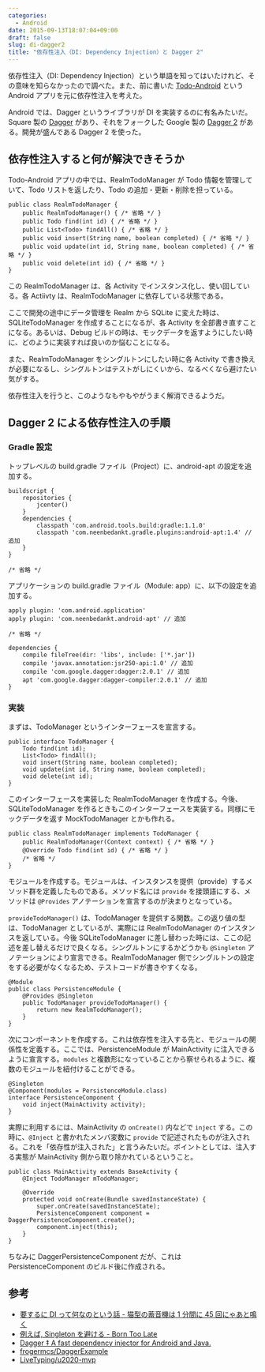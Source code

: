 ```yaml
---
categories:
  - Android
date: 2015-09-13T18:07:04+09:00
draft: false
slug: di-dagger2
title: "依存性注入（DI: Dependency Injection）と Dagger 2"
---
```


依存性注入（DI: Dependency Injection）という単語を知ってはいたけれど、その意味を知らなかったので調べた。また、前に書いた [Todo-Android](https://github.com/rakuishi/Todo-Android) という Android アプリを元に依存性注入を考えた。

Android では、Dagger というライブラリが DI を実装するのに有名みたいだ。Square 製の [Dagger](https://github.com/square/dagger) があり、それをフォークした  Google 製の [Dagger 2](https://github.com/google/dagger) がある。開発が盛んである Dagger 2 を使った。

## 依存性注入すると何が解決できそうか

Todo-Android アプリの中では、RealmTodoManager が Todo 情報を管理していて、Todo リストを返したり、Todo の追加・更新・削除を担っている。

    public class RealmTodoManager {
        public RealmTodoManager() { /* 省略 */ }
        public Todo find(int id) { /* 省略 */ }
        public List<Todo> findAll() { /* 省略 */ }
        public void insert(String name, boolean completed) { /* 省略 */ }
        public void update(int id, String name, boolean completed) { /* 省略 */ }
        public void delete(int id) { /* 省略 */ }
    }

この RealmTodoManager は、各 Activity でインスタンス化し、使い回している。各 Actiivty は、RealmTodoManager に依存している状態である。

ここで開発の途中にデータ管理を Realm から SQLite に変えた時は、SQLiteTodoManager を作成することになるが、各 Activity を全部書き直すことになる。あるいは、Debug ビルドの時は、モックデータを返すようにしたい時に、どのように実装すれば良いのか悩むことになる。

また、RealmTodoManager をシングルトンにしたい時に各 Activity で書き換えが必要になるし、シングルトンはテストがしにくいから、なるべくなら避けたい気がする。

依存性注入を行うと、このようなもやもやがうまく解消できるようだ。

## Dagger 2 による依存性注入の手順

### Gradle 設定

トップレベルの build.gradle ファイル（Project）に、android-apt の設定を追加する。

    buildscript {
        repositories {
            jcenter()
        }
        dependencies {
            classpath 'com.android.tools.build:gradle:1.1.0'
            classpath 'com.neenbedankt.gradle.plugins:android-apt:1.4' // 追加
        }
    }

    /* 省略 */

アプリケーションの build.gradle ファイル（Module: app）に、以下の設定を追加する。

    apply plugin: 'com.android.application'
    apply plugin: 'com.neenbedankt.android-apt' // 追加

    /* 省略 */

    dependencies {
        compile fileTree(dir: 'libs', include: ['*.jar'])
        compile 'javax.annotation:jsr250-api:1.0' // 追加
        compile 'com.google.dagger:dagger:2.0.1' // 追加
        apt 'com.google.dagger:dagger-compiler:2.0.1' // 追加
    }

### 実装

まずは、TodoManager というインターフェースを宣言する。

    public interface TodoManager {
        Todo find(int id);
        List<Todo> findAll();
        void insert(String name, boolean completed);
        void update(int id, String name, boolean completed);
        void delete(int id);
    }

このインターフェースを実装した RealmTodoManager を作成する。今後、SQLiteTodoManager を作るときもこのインターフェースを実装する。同様にモックデータを返す MockTodoManager とかも作れる。

    public class RealmTodoManager implements TodoManager {
        public RealmTodoManager(Context context) { /* 省略 */ }
        @Override Todo find(int id) { /* 省略 */ }
        /* 省略 */
    }

モジュールを作成する。モジュールは、インスタンスを提供（provide）するメソッド群を定義したものである。メソッド名には `provide` を接頭語にする、メソッドは `@Provides` アノテーションを宣言するのが決まりとなっている。

`provideTodoManager()` は、TodoManager を提供する関数。この返り値の型は、TodoManager としているが、実際には RealmTodoManager のインスタンスを返している。今後 SQLiteTodoManager に差し替わった時には、ここの記述を差し替えるだけで良くなる。シングルトンにするかどうかも `@Singleton` アノテーションにより宣言できる。RealmTodoManager 側でシングルトンの設定をする必要がなくなるため、テストコードが書きやすくなる。

    @Module
    public class PersistenceModule {
        @Provides @Singleton
        public TodoManager provideTodoManager() {
            return new RealmTodoManager();
        }
    }

次にコンポーネントを作成する。これは依存性を注入する先と、モジュールの関係性を定義する。ここでは、PersistenceModule が MainActivity に注入できるように宣言する。`modules` と複数形になっていることから察せられるように、複数のモジュールを紐付けることができる。

    @Singleton
    @Component(modules = PersistenceModule.class)
    interface PersistenceComponent {
        void inject(MainActivity activity);
    }

実際に利用するには、MainActivity の `onCreate()` 内などで `inject` する。この時に、`@Inject` と書かれたメンバ変数に `provide` で記述されたものが注入される。これを「依存性が注入された」と言うみたいだ。ポイントとしては、注入する実態が MainActivity 側から取り除かれているということ。

    public class MainActivity extends BaseActivity {
        @Inject TodoManager mTodoManager;

        @Override
        protected void onCreate(Bundle savedInstanceState) {
            super.onCreate(savedInstanceState);
            PersistenceComponent component = DaggerPersistenceComponent.create();
            component.inject(this);
        }
    }

ちなみに DaggerPersistenceComponent だが、これは PersistenceComponent のビルド後に作成される。

## 参考

* [要するに DI って何なのという話 - 猫型の蓄音機は 1 分間に 45 回にゃあと鳴く](http://nekogata.hatenablog.com/entry/2014/02/13/073043)
* [例えば, Singleton を避ける - Born Too Late](http://blog.yuyat.jp/archives/1500)
* [Dagger ‡ A fast dependency injector for Android and Java.](http://google.github.io/dagger/)
* [frogermcs/DaggerExample](https://github.com/frogermcs/DaggerExample)
* [LiveTyping/u2020-mvp](https://github.com/LiveTyping/u2020-mvp)
